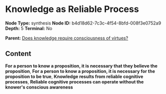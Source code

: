 # Knowledge as Reliable Process

**Node Type:** synthesis
**Node ID:** b4d18d62-7c3c-4f54-8bfd-008f3e0752a9
**Depth:** 5
**Terminal:** No

**Parent:** [Does knowledge require consciousness of virtues?](does-knowledge-require-consciousness-of-virtues-antithesis-67b5a3dc-3c41-4e00-936c-737ff16ce6ec.md)

## Content

**For a person to know a proposition, it is necessary that they believe the proposition**, **For a person to know a proposition, it is necessary for the proposition to be true**, **Knowledge results from reliable cognitive processes**, **Reliable cognitive processes can operate without the knower's conscious awareness**
